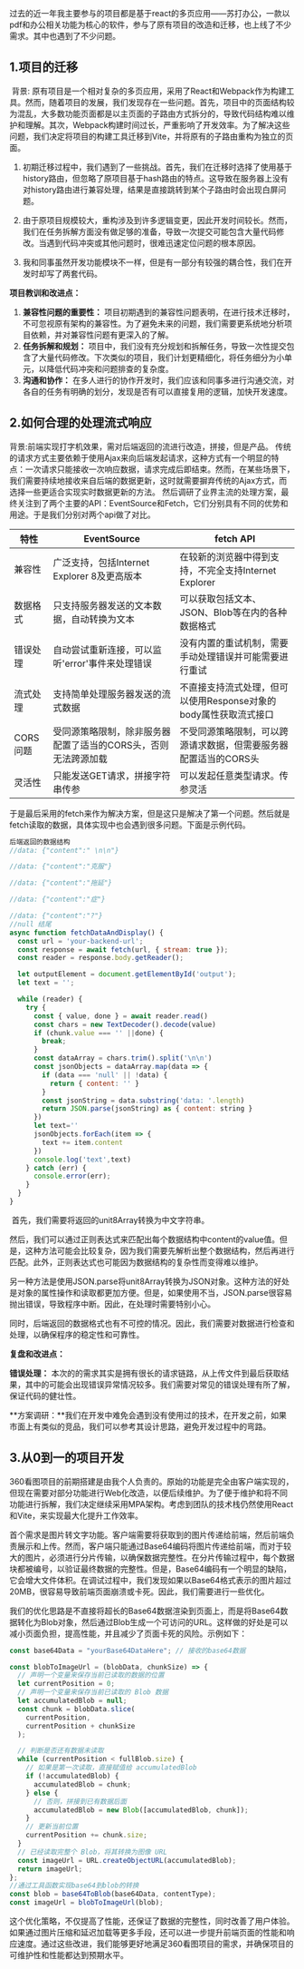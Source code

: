    过去的近一年我主要参与的项目都是基于react的多页应用——苏打办公，一款以pdf和办公相关功能为核心的软件，参与了原有项目的改造和迁移，也上线了不少需求。其中也遇到了不少问题。

## 1.项目的迁移

​    背景: 原有项目是一个相对复杂的多页应用，采用了React和Webpack作为构建工具。然而，随着项目的发展，我们发现存在一些问题。首先，项目中的页面结构较为混乱，大多数功能页面都是以主页面的子路由方式拆分的，导致代码结构难以维护和理解。其次，Webpack构建时间过长，严重影响了开发效率。为了解决这些问题，我们决定将项目的构建工具迁移到Vite，并将原有的子路由重构为独立的页面。

1. 初期迁移过程中，我们遇到了一些挑战。首先，我们在迁移时选择了使用基于history路由，但忽略了原项目基于hash路由的特点。这导致在服务器上没有对history路由进行兼容处理，结果是直接跳转到某个子路由时会出现白屏问题。

2. 由于原项目规模较大，重构涉及到许多逻辑变更，因此开发时间较长。然而，我们在任务拆解方面没有做足够的准备，导致一次提交可能包含大量代码修改。当遇到代码冲突或其他问题时，很难迅速定位问题的根本原因。

3. 我和同事虽然开发功能模块不一样，但是有一部分有较强的耦合性，我们在开发时却写了两套代码。

**项目教训和改进点：**

1. **兼容性问题的重要性：** 项目初期遇到的兼容性问题表明，在进行技术迁移时，不可忽视原有架构的兼容性。为了避免未来的问题，我们需要更系统地分析项目依赖，并对兼容性问题有更深入的了解。
2. **任务拆解和规划：** 项目中，我们没有充分规划和拆解任务，导致一次性提交包含了大量代码修改。下次类似的项目，我们计划更精细化，将任务细分为小单元，以降低代码冲突和问题排查的复杂度。
3. **沟通和协作：** 在多人进行的协作开发时，我们应该和同事多进行沟通交流，对各自的任务有明确的划分，发现是否有可以直接复用的逻辑，加快开发速度。

## 2.如何合理的处理流式响应

  背景:前端实现打字机效果，需对后端返回的流进行改造，拼接，但是产品。
        传统的请求方式主要依赖于使用Ajax来向后端发起请求，这种方式有一个明显的特点：一次请求只能接收一次响应数据，请求完成后即结束。然而，在某些场景下，我们需要持续地接收来自后端的数据更新，这时就需要摒弃传统的Ajax方式，而选择一些更适合实现实时数据更新的方法。
      然后调研了业界主流的处理方案，最终关注到了两个主要的API：EventSource和Fetch，它们分别具有不同的优势和用途。于是我们分别对两个api做了对比。

| 特性     | EventSource                                                  | fetch API                                                    |
| -------- | ------------------------------------------------------------ | ------------------------------------------------------------ |
| 兼容性   | 广泛支持，包括Internet Explorer 8及更高版本                  | 在较新的浏览器中得到支持，不完全支持Internet Explorer        |
| 数据格式 | 只支持服务器发送的文本数据，自动转换为文本                   | 可以获取包括文本、JSON、Blob等在内的各种数据格式             |
| 错误处理 | 自动尝试重新连接，可以监听'error'事件来处理错误              | 没有内置的重试机制，需要手动处理错误并可能需要进行重试       |
| 流式处理 | 支持简单处理服务器发送的流式数据                             | 不直接支持流式处理，但可以使用Response对象的body属性获取流式接口 |
| CORS问题 | 受同源策略限制，除非服务器配置了适当的CORS头，否则无法跨源加载 | 不受同源策略限制，可以跨源请求数据，但需要服务器配置适当的CORS头 |
| 灵活性   | 只能发送GET请求，拼接字符串传参                              | 可以发起任意类型请求。传参灵活                               |

​         于是最后采用的fetch来作为解决方案，但是这只是解决了第一个问题。然后就是fetch读取的数据，具体实现中也会遇到很多问题。下面是示例代码。

```javascript
后端返回的数据结构
//data: {"content":" \n\n"}

//data: {"content":"克服"}

//data: {"content":"拖延"}

//data: {"content":"症"}

//data: {"content":"?"}
//null 结尾
async function fetchDataAndDisplay() {
  const url = 'your-backend-url'; 
  const response = await fetch(url, { stream: true });
  const reader = response.body.getReader();

  let outputElement = document.getElementById('output');
  let text = '';

  while (reader) {
    try {
      const { value, done } = await reader.read()
      const chars = new TextDecoder().decode(value)
      if (chunk.value === '' ||done) {
        break; 
      }
      const dataArray = chars.trim().split('\n\n')
      const jsonObjects = dataArray.map(data => {
        if (data === 'null' || !data) {
          return { content: '' }
        }
        const jsonString = data.substring('data: '.length)
        return JSON.parse(jsonString) as { content: string }
      })
      let text=''
      jsonObjects.forEach(item => {
        text += item.content
      })
      console.log('text',text)
    } catch (err) {
      console.error(err);
    }
  }
}
```

​        首先，我们需要将返回的unit8Array转换为中文字符串。

​        然后，我们可以通过正则表达式来匹配出每个数据结构中content的value值。但是，这种方法可能会比较复杂，因为我们需要先解析出整个数据结构，然后再进行匹配。此外，正则表达式也可能因为数据结构的复杂性而变得难以维护。

​        另一种方法是使用JSON.parse将unit8Array转换为JSON对象。这种方法的好处是对象的属性操作和读取都更加方便。但是，如果使用不当，JSON.parse很容易抛出错误，导致程序中断。因此，在处理时需要特别小心。

​       同时，后端返回的数据格式也有不可控的情况。因此，我们需要对数据进行检查和处理，以确保程序的稳定性和可靠性。

**复盘和改进点：**

**错误处理：** 本次的的需求其实是拥有很长的请求链路，从上传文件到最后获取结果，其中的可能会出现错误异常情况较多。我们需要对常见的错误处理有所了解，保证代码的健壮性。

**方案调研：**我们在开发中难免会遇到没有使用过的技术，在开发之前，如果市面上有类似的竞品，我们可以参考其设计思路，避免开发过程中的弯路。

## 3.从0到一的项目开发

​      360看图项目的前期搭建是由我个人负责的。原始的功能是完全由客户端实现的，但现在需要对部分功能进行Web化改造，以便后续维护。为了便于维护和将不同功能进行拆解，我们决定继续采用MPA架构。考虑到团队的技术栈仍然使用React和Vite，来实现最大化提升工作效率。

​      首个需求是图片转文字功能。客户端需要将获取到的图片传递给前端，然后前端负责展示和上传。然而，客户端只能通过Base64编码将图片传递给前端，而对于较大的图片，必须进行分片传输，以确保数据完整性。在分片传输过程中，每个数据块都被编号，以验证最终数据的完整性。但是，Base64编码有一个明显的缺陷，它会增大文件体积。在调试过程中，我们发现如果以Base64格式表示的图片超过20MB，很容易导致前端页面崩溃或卡死。因此，我们需要进行一些优化。

​       我们的优化思路是不直接将超长的Base64数据渲染到页面上，而是将Base64数据转化为Blob对象，然后通过Blob生成一个可访问的URL。这样做的好处是可以减小页面负担，提高性能，并且减少了页面卡死的风险。示例如下：

```javascript
const base64Data = "yourBase64DataHere"; // 接收的base64数据

const blobToImageUrl = (blobData, chunkSize) => {
  // 声明一个变量来保存当前已读取的数据的位置
  let currentPosition = 0;
  // 声明一个变量来保存当前已读取的 Blob 数据
  let accumulatedBlob = null;
  const chunk = blobData.slice(
    currentPosition,
    currentPosition + chunkSize
  );

  // 判断是否还有数据未读取
  while (currentPosition < fullBlob.size) {
    // 如果是第一次读取，直接赋值给 accumulatedBlob
    if (!accumulatedBlob) {
      accumulatedBlob = chunk;
    } else {
      // 否则，拼接到已有数据后面
      accumulatedBlob = new Blob([accumulatedBlob, chunk]);
    }
    // 更新当前位置
    currentPosition += chunk.size;
  }
  // 已经读取完整个 Blob，将其转换为图像 URL
  const imageUrl = URL.createObjectURL(accumulatedBlob);
  return imageUrl;
};
//通过工具函数实现base64到blob的转换
const blob = base64ToBlob(base64Data, contentType);
const imageUrl = blobToImageUrl(blob);

```

​        这个优化策略，不仅提高了性能，还保证了数据的完整性，同时改善了用户体验。如果通过图片压缩和延迟加载等更多手段，还可以进一步提升前端页面的性能和响应速度。通过这些改进，我们能够更好地满足360看图项目的需求，并确保项目的可维护性和性能都达到预期水平。
